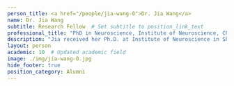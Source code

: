 ```yaml
---
person_title: <a href="/people/jia-wang-0">Dr. Jia Wang</a>
name: Dr. Jia Wang
subtitle: Research Fellow  # Set subtitle to position_link_text
professional_title: "PhD in Neuroscience, Institute of Neuroscience, Chinese Academy of Sciences, Postdoctoral Fellow (2015-2017), Associate Investigator, BIOPIC/ICG, Peking University, China"
description: "Jia received her Ph.D. at Institute of Neuroscience in Shanghai, China.  She is interested in applying bioinformatics analysis to better understand human neurological disorders.She is now an associate investigator at BIOPIC/ICG in Perking University, working on single cell genomics."
layout: person
academic: 10  # Updated academic field
image: ./img/jia-wang-0.jpg
hide_footer: true
position_category: Alumni
---
```

